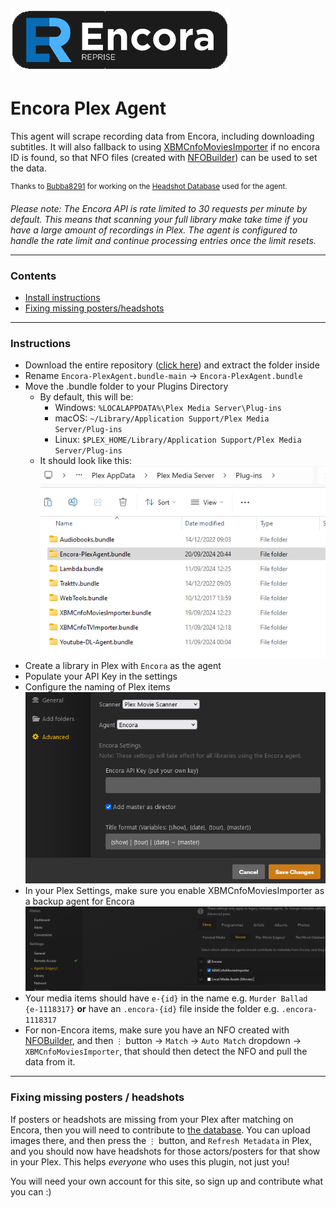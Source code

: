 ![Encora Reprise](Contents/Resources/icon-default.png)

# Encora Plex Agent

This agent will scrape recording data from Encora, including downloading subtitles.
It will also fallback to using [XBMCnfoMoviesImporter](https://github.com/Bubba8291/XBMCnfoMoviesImporter.bundle/archive/master.zip) if no encora ID is found, so that NFO files (created with [NFOBuilder](https://github.com/pekempy/NFOBuilder)) can be used to set the data.

<sup>Thanks to [Bubba8291](https://github.com/Bubba8291) for working on the [Headshot Database](https://stagemedia.me) used for the agent.</sup>

_Please note: The Encora API is rate limited to 30 requests per minute by default. This means that scanning your full library make take time if you have a large amount of recordings in Plex.
The agent is configured to handle the rate limit and continue processing entries once the limit resets._

---

### Contents

- [Install instructions](#instructions)
- [Fixing missing posters/headshots](#fixing-missing-posters--headshots)

---

### Instructions

- Download the entire repository ([click here](https://github.com/pekempy/Encora-PlexAgent.bundle/archive/refs/heads/main.zip)) and extract the folder inside
- Rename `Encora-PlexAgent.bundle-main` -> `Encora-PlexAgent.bundle`
- Move the .bundle folder to your Plugins Directory
  - By default, this will be:
    - Windows: `%LOCALAPPDATA%\Plex Media Server\Plug-ins`
    - macOS: `~/Library/Application Support/Plex Media Server/Plug-ins`
    - Linux: `$PLEX_HOME/Library/Application Support/Plex Media Server/Plug-ins`
  - It should look like this:  
    ![Plugin Preview](src/plugins-folder.png)
- Create a library in Plex with `Encora` as the agent
- Populate your API Key in the settings
- Configure the naming of Plex items
  ![Plex Library](src/plex-library.png)
- In your Plex Settings, make sure you enable XBMCnfoMoviesImporter as a backup agent for Encora
  ![Agent Setting](src/plex-agent.png)
- Your media items should have `e-{id}` in the name e.g. `Murder Ballad {e-1118317}` **or** have an `.encora-{id}` file inside the folder e.g. `.encora-1118317`
- For non-Encora items, make sure you have an NFO created with [NFOBuilder](https://github.com/pekempy/NFOBuilder), and then `⋮` button -> `Match` -> `Auto Match` dropdown -> `XBMCnfoMoviesImporter`, that should then detect the NFO and pull the data from it.

---

### Fixing missing posters / headshots

If posters or headshots are missing from your Plex after matching on Encora, then you will need to contribute to [the database](https://stagemedia.me).
You can upload images there, and then press the `⋮` button, and `Refresh Metadata` in Plex, and you should now have headshots for those actors/posters for that show in your Plex.
This helps _everyone_ who uses this plugin, not just you!

You will need your own account for this site, so sign up and contribute what you can :)
